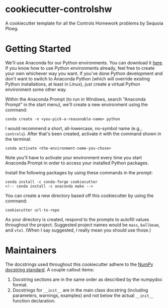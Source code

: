 # cookiecutter-controlshw
A cookiecutter template for all the Controls Homework problems by Sequoia Ploeg.


# Getting Started

We'll use Anaconda for our Python environments. You can download it [here](). 
If you know how to use Python environments already, feel free to create your
own whichever way you want. If you've done Python development and don't want to
switch to Anaconda Python (which will override existing Python installations, at
least in Linux), just create a virtual Python environment some other way.

Within the Anaconda Prompt (to run in Windows, search "Anaconda Prompt" in the 
start menu), we'll create a new environment using the command:

```
conda create -n <you-pick-a-reasonable-name> python
```

I would recommend a short, all-lowercase, no-symbol name (e.g., `controls`). 
After that's been created, activate it with the command shown in the terminal:

```
conda activate <the-environment-name-you-chose>
```

Note you'll have to activate your environment every time you start Anaconda 
Prompt in order to access your installed Python packages.

Install the following packages by using these commands in the prompt:

```
conda install -c conda-forge cookiecutter
<!-- conda install -c anaconda make -->
```

You can create a new directory based off this cookiecutter by using the command:

```
cookiecutter url-to-repo
```

As your directory is created, respond to the prompts to autofill values 
throughout the project. Suggested project names would be `mass`, `ballbeam`, 
and `vtol`. (When I say suggested, I really mean you should use those.)

# Maintainers

The docstrings used throughout this cookiecutter adhere to the 
[NumPy docstring standard](https://numpydoc.readthedocs.io/en/latest/format.html). 
A couple callout items:

1. Docstring sections are in the same order as described by the numpydoc format.
2. Docstrings for ``__init__`` are in the  main class docstring (including 
parameters, warnings, examples) and not below the actual ``__init__`` function 
declaration.
